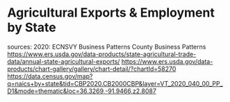 # Agricultural Exports & Employment by State



sources:
2020: ECNSVY Business Patterns County Business Patterns
https://www.ers.usda.gov/data-products/state-agricultural-trade-data/annual-state-agricultural-exports/
https://www.ers.usda.gov/data-products/chart-gallery/gallery/chart-detail/?chartId=58270
https://data.census.gov/map?q=naics+by+state&tid=CBP2020.CB2000CBP&layer=VT_2020_040_00_PP_D1&mode=thematic&loc=36.3269,-91.9466,z2.8087

 
